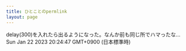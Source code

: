 ```yaml
---
title: ひとことのpermlink
layout: page
---
```

<div class="box" dt="1674386687975">
  delay(300)を入れたら出るようになった。なんか前も同じ所でハマったな…
  <div class="content is-small">Sun Jan 22 2023 20:24:47 GMT+0900 (日本標準時)</div>
</div>